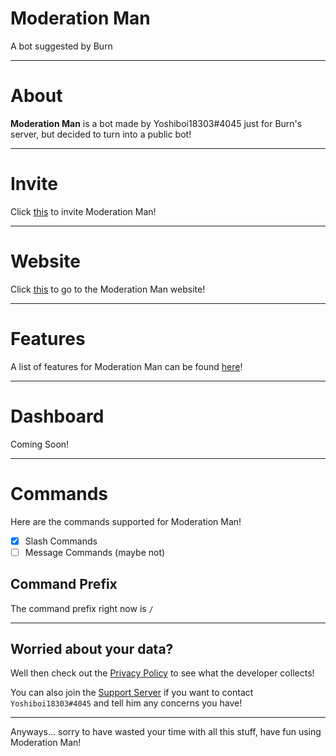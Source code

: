 # Moderation Man
A bot suggested by Burn

---

# About
**Moderation Man** is a bot made by Yoshiboi18303#4045 just for Burn's server, but decided to turn into a public bot!

---

# Invite
Click [this](https://discord.com/api/oauth2/authorize?client_id=891070722074611742&permissions=8&scope=bot%20applications.commands) to invite Moderation Man!

---

# Website
Click [this](https://moderation-man.ml) to go to the Moderation Man website!

---

# Features
A list of features for Moderation Man can be found [here](https://moderation-man.ml/features)!

---

# Dashboard
Coming Soon!

---

# Commands
Here are the commands supported for Moderation Man!

- [x] Slash Commands
- [ ] Message Commands (maybe not) 

## Command Prefix
The command prefix right now is `/`

---

## Worried about your data?
Well then check out the [Privacy Policy](https://github.com/Yoshiboi18303/Moderation-Man/blob/main/PRIVACY.md) to see what the developer collects!

You can also join the [Support Server](https://discord.gg/nv4pyCXBnr) if you want to contact `Yoshiboi18303#4045` and tell him any concerns you have!

---

Anyways... sorry to have wasted your time with all this stuff, have fun using Moderation Man!